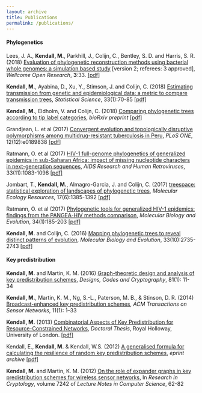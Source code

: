 ```yaml
---
layout: archive
title: Publications
permalink: /publications/
---
```


#### Phylogenetics

Lees, J. A., **Kendall, M.**, Parkhill, J., Colijn, C., Bentley, S. D. and Harris, S. R. (2018)
<a href="https://wellcomeopenresearch.org/articles/3-33/v2" target="_blank">  Evaluation of phylogenetic reconstruction methods using bacterial whole genomes: a simulation based study</a>
[version 2; referees: 3 approved], *Wellcome Open Research*, **3**:33.
<span data-badge-popover="bottom" data-badge-type="2" data-doi="10.12688/wellcomeopenres.14265.1" data-hide-no-mentions="true" class="altmetric-embed"></span>
<i class="fa fa-file-pdf"></i> <a href="https://michellekendall.github.io/papers/WOR2018.pdf" target="_blank">  [pdf]</a>

**Kendall, M.**, Ayabina, D., Xu, Y., Stimson, J. and Colijn, C. (2018)
<a href="http://dx.doi.org/10.1214/17-STS637" target="_blank"> Estimating transmission from genetic and epidemiological data: a metric to compare transmission trees</a>, *Statistical Science*, 33(1):70-85
<span data-badge-popover="bottom" data-badge-type="2" data-arxiv-id='1609.09051' data-hide-no-mentions="true" class="altmetric-embed"></span>
<span data-badge-popover="bottom" data-badge-type="2" data-doi="10.1214/17-STS637" data-hide-no-mentions="true" class="altmetric-embed"></span>
<i class="fa fa-file-pdf"></i> <a href="https://michellekendall.github.io/papers/SS2018.pdf" target="_blank">  [pdf]</a>

**Kendall, M.**, Eldholm, V. and Colijn, C. (2018)
<a href="https://doi.org/10.1101/251710" target="_blank"> Comparing phylogenetic trees according to tip label categories</a>, *bioRxiv preprint*
<span data-badge-popover="bottom" data-badge-type="2" data-doi="10.1101/251710" data-hide-no-mentions="true" class="altmetric-embed"></span>
<i class="fa fa-file-pdf"></i> <a href="https://michellekendall.github.io/papers/bioRxiv2018_tipcategories.pdf" target="_blank">  [pdf]</a>

Grandjean, L. et al (2017)
<a href="https://doi.org/10.1371/journal.pone.0189838" target="_blank"> Convergent evolution and topologically disruptive polymorphisms among multidrug-resistant tuberculosis in Peru</a>, *PLoS ONE*, 12(12):e0189838
<span data-badge-popover="bottom" data-badge-type="2" data-doi="10.1371/journal.pone.0189838" data-hide-no-mentions="true" class="altmetric-embed"></span>
<i class="fa fa-file-pdf"></i> <a href="https://michellekendall.github.io/papers/plone2017.pdf" target="_blank">  [pdf]</a>

Ratmann, O. et al (2017)
<a href="https://doi.org/10.1089/aid.2017.0061" target="_blank"> HIV-1 full-genome phylogenetics of generalized epidemics in sub-Saharan Africa: impact of missing nucleotide characters in next-generation sequences</a>, *AIDS Research and Human Retroviruses*, 33(11):1083-1098
<span data-badge-popover="bottom" data-badge-type="2" data-doi="10.1089/aid.2017.0061" data-hide-no-mentions="true" class="altmetric-embed"></span>
<i class="fa fa-file-pdf"></i> <a href="https://michellekendall.github.io/papers/aid2017.pdf" target="_blank">  [pdf]</a>

Jombart, T., **Kendall, M.**, Almagro-Garcia, J. and Colijn, C. (2017)
<a href="http://doi.wiley.com/10.1111/1755-0998.12676" target="_blank"> treespace: statistical exploration of landscapes of phylogenetic trees</a>, *Molecular Ecology Resources*, 17(6):1385-1392
<span data-badge-popover="bottom" data-badge-type="2" data-doi="10.1111/1755-0998.12676" data-hide-no-mentions="true" class="altmetric-embed"></span>
<i class="fa fa-file-pdf"></i> <a href="https://michellekendall.github.io/papers/MER2017.pdf" target="_blank">  [pdf]</a>

Ratmann, O. et al (2017)
<a href="https://doi.org/10.1093/molbev/msw217" target="_blank"> Phylogenetic tools for generalized HIV-1 epidemics: findings from the PANGEA-HIV methods comparison</a>, *Molecular Biology and Evolution*, 34(1):185-203
<span data-badge-popover="bottom" data-badge-type="2" data-doi="10.1093/molbev/msw217" data-hide-no-mentions="true" class="altmetric-embed"></span>
<i class="fa fa-file-pdf"></i> <a href="https://michellekendall.github.io/papers/MBE2017.pdf" target="_blank">  [pdf]</a>

**Kendall, M.** and Colijn, C. (2016)
<a href="https://doi.org/10.1093/molbev/msw124" target="_blank"> Mapping phylogenetic trees to reveal distinct patterns of evolution</a>, *Molecular Biology and Evolution*, 33(10):2735-2743
<span data-badge-popover="bottom" data-badge-type="2" data-doi="10.1093/molbev/msw124" data-hide-no-mentions="true" class="altmetric-embed"></span>
<i class="fa fa-file-pdf"></i> <a href="https://michellekendall.github.io/papers/MBE2016.pdf" target="_blank">  [pdf]</a>

#### Key predistribution

**Kendall, M.** and Martin, K. M. (2016)
<a href="http://link.springer.com/article/10.1007/s10623-015-0124-0" target="_blank"> Graph-theoretic design and analysis of key predistribution schemes</a>, *Designs, Codes and Cryptography*, 81(1): 11-34

**Kendall, M.**, Martin, K. M., Ng, S.-L., Paterson, M. B., & Stinson, D. R. (2014)
<a href="http://dl.acm.org/citation.cfm?id=2629661" target="_blank"> Broadcast-enhanced key predistribution schemes</a>, *ACM Transactions on Sensor Networks*, 11(1): 1–33

**Kendall, M.** (2013)
<a href="https://pure.royalholloway.ac.uk/portal/en/publications/combinatorial-aspects-of-key-predistribution-for-resourceconstrained-networks(fca201c4-8a84-4b8f-bd1a-be8851e78d1d).html" target="_blank"> Combinatorial Aspects of Key Predistribution for Resource-Constrained Networks</a>, *Doctoral Thesis*, Royal Holloway, University of London.
<i class="fa fa-file-pdf"></i> <a href="https://michellekendall.github.io/papers/Thesis.pdf" target="_blank">  [pdf]</a>

Kendall, E., **Kendall, M.** & Kendall, W.S. (2012)
<a href="http://eprint.iacr.org/2012/426" target="_blank"> A generalised formula for calculating the resilience of random key predistribution schemes</a>, *eprint archive*
<i class="fa fa-file-pdf"></i> <a href="https://michellekendall.github.io/papers/MBE2016.pdf" target="_blank">  [pdf]</a>

**Kendall, M.** and Martin, K. M. (2012)
<a href="http://link.springer.com/chapter/10.1007%2F978-3-642-34159-5_5" target="_blank"> On the role of expander graphs in key predistribution schemes for wireless sensor networks</a>, In *Research in Cryptology*, volume 7242 of *Lecture Notes in Computer Science*, 62-82
